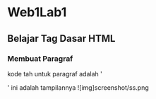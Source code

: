 # Web1Lab1
## Belajar Tag Dasar HTML

### Membuat Paragraf
kode tah untuk paragraf adalah '<p>'
ini adalah tampilannya 
![img]screenshot/ss.png